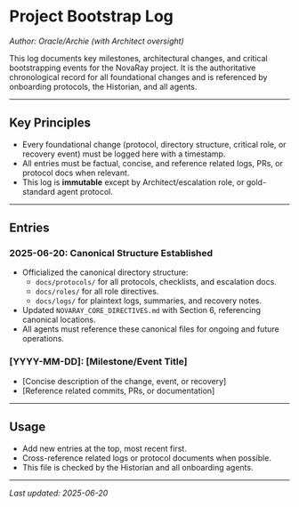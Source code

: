 # Project Bootstrap Log

_Author: Oracle/Archie (with Architect oversight)_

This log documents key milestones, architectural changes, and critical bootstrapping events for the NovaRay project.
It is the authoritative chronological record for all foundational changes and is referenced by onboarding protocols, the Historian, and all agents.

---

## Key Principles

- Every foundational change (protocol, directory structure, critical role, or recovery event) must be logged here with a timestamp.
- All entries must be factual, concise, and reference related logs, PRs, or protocol docs when relevant.
- This log is **immutable** except by Architect/escalation role, or gold-standard agent protocol.

---

## Entries

### 2025-06-20: Canonical Structure Established

- Officialized the canonical directory structure:
  - `docs/protocols/` for all protocols, checklists, and escalation docs.
  - `docs/roles/` for all role directives.
  - `docs/logs/` for plaintext logs, summaries, and recovery notes.
- Updated `NOVARAY_CORE_DIRECTIVES.md` with Section 6, referencing canonical locations.
- All agents must reference these canonical files for ongoing and future operations.

### [YYYY-MM-DD]: [Milestone/Event Title]

- [Concise description of the change, event, or recovery]
- [Reference related commits, PRs, or documentation]

---

## Usage

- Add new entries at the top, most recent first.
- Cross-reference related logs or protocol documents when possible.
- This file is checked by the Historian and all onboarding agents.

---

_Last updated: 2025-06-20_
